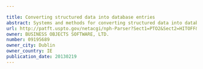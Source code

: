 ```yaml
---

title: Converting structured data into database entries
abstract: Systems and methods for converting structured data into database entries include receiving data values and metadata elements that form a data structure for the data values. The data values are converted into entries in database tables that are related according to the data structure formed by the metadata elements. The database table entries may be used to generate a webpage configured to report a metric of the data values.
url: http://patft.uspto.gov/netacgi/nph-Parser?Sect1=PTO2&Sect2=HITOFF&p=1&u=%2Fnetahtml%2FPTO%2Fsearch-adv.htm&r=1&f=G&l=50&d=PALL&S1=09195689&OS=09195689&RS=09195689
owner: BUSINESS OBJECTS SOFTWARE, LTD.
number: 09195689
owner_city: Dublin
owner_country: IE
publication_date: 20130219
---
```

